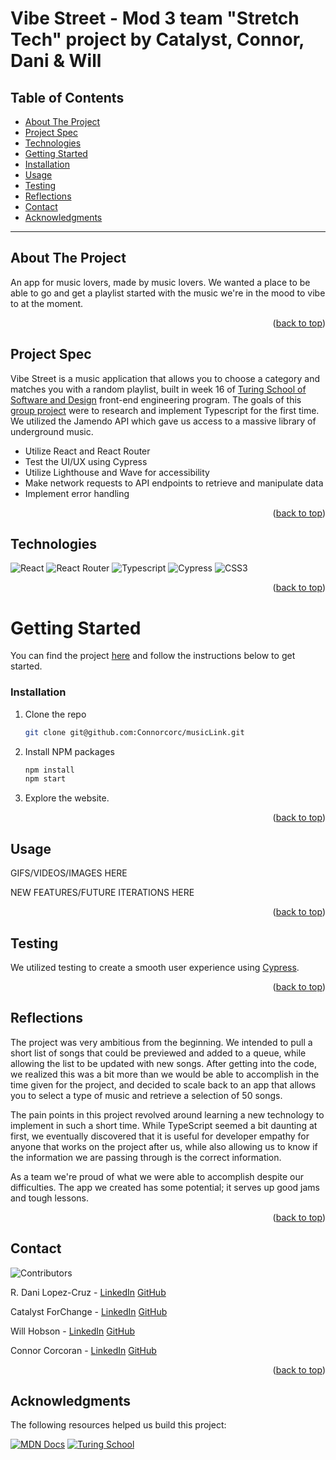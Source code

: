 # Vibe Street - Mod 3 team "Stretch Tech" project by Catalyst, Connor, Dani & Will

## Table of Contents

- [About The Project](#about-the-project)
- [Project Spec](#project-spec)
- [Technologies](#technologies)
- [Getting Started](#getting-started)
- [Installation](#installation)
- [Usage](#usage)
- [Testing](#testing)
- [Reflections](#reflections)
- [Contact](#contact)
- [Acknowledgments](#acknowledgments)

---

## About The Project

An app for music lovers, made by music lovers. We wanted a place to be able to go and get a playlist started with the music we're in the mood to vibe to at the moment.

<p align="right">(<a href="#readme-top">back to top</a>)</p>

## Project Spec

Vibe Street is a music application that allows you to choose a category and matches you with a random playlist, built in week 16 of [Turing School of Software and Design](https://turing.edu/) front-end engineering program. The goals of this [group project](https://frontend.turing.edu/projects/module-3/stretch.html) were to research and implement Typescript for the first time. We utilized the Jamendo API which gave us access to a massive library of underground music.


- Utilize React and React Router
- Test the UI/UX using Cypress
- Utilize Lighthouse and Wave for accessibility
- Make network requests to API endpoints to retrieve and manipulate data
- Implement error handling

<p align="right">(<a href="#readme-top">back to top</a>)</p>

## Technologies

![React](https://img.shields.io/badge/React-20232A?style=for-the-badge&logo=react&logoColor=61DAFB)
![React Router](https://img.shields.io/badge/React_Router-CA4245?style=for-the-badge&logo=react-router&logoColor=white)
![Typescript](https://img.shields.io/badge/TypeScript-007ACC?style=for-the-badge&logo=typescript&logoColor=white)
![Cypress](https://img.shields.io/badge/-cypress-%23E5E5E5?style=for-the-badge&logo=cypress&logoColor=058a5e)
![CSS3](https://img.shields.io/badge/css3-%231572B6.svg?style=for-the-badge&logo=css3&logoColor=white)

<p align="right">(<a href="#readme-top">back to top</a>)</p>

<!-- GETTING STARTED -->

# Getting Started

You can find the project [here](https://github.com/Connorcorc/musicLink) and follow the instructions below to get started.

### Installation

1. Clone the repo
   ```sh
   git clone git@github.com:Connorcorc/musicLink.git
   ```
2. Install NPM packages
   ```sh
   npm install
   npm start
   ```
3. Explore the website.

<p align="right">(<a href="#readme-top">back to top</a>)</p>

<!-- USAGE EXAMPLES -->

## Usage

GIFS/VIDEOS/IMAGES HERE

NEW FEATURES/FUTURE ITERATIONS HERE

<p align="right">(<a href="#readme-top">back to top</a>)</p>

## Testing

We utilized testing to create a smooth user experience using [Cypress](https://www.cypress.io/).

<p align="right">(<a href="#readme-top">back to top</a>)</p>

## Reflections

The project was very ambitious from the beginning. We intended to pull a short list of songs that could be previewed and added to a queue, while allowing the list to be updated with new songs. After getting into the code, we realized this was a bit more than we would be able to accomplish in the time given for the project, and decided to scale back to an app that allows you to select a type of music and retrieve a selection of 50 songs. 

The pain points in this project revolved around learning a new technology to implement in such a short time. While TypeScript seemed a bit daunting at first, we eventually discovered that it is useful for developer empathy for anyone that works on the project after us, while also allowing us to know if the information we are passing through is the correct information. 

As a team we're proud of what we were able to accomplish despite our difficulties. The app we created has some potential; it serves up good jams and tough lessons.

<p align="right">(<a href="#readme-top">back to top</a>)</p>

<!-- CONTACT -->

## Contact

![Contributors][contributors-shield]

R. Dani Lopez-Cruz - [LinkedIn](https://www.linkedin.com/in/roberto-dani-lopez-cruz-84a03989/) [GitHub](https://github.com/BertoCruz)

Catalyst ForChange - [LinkedIn](https://www.linkedin.com/in/catalyst-forchange-278156246/) [GitHub](https://github.com/Catalyst4Change)

Will Hobson - [LinkedIn](https://www.linkedin.com/in/the-william-hobson/) [GitHub](https://github.com/willhobson85)

Connor Corcoran - [LinkedIn](https://www.linkedin.com/in/connor-c-corcoran/) [GitHub](https://github.com/Connorcorc)

<p align="right">(<a href="#readme-top">back to top</a>)</p>

<!-- ACKNOWLEDGMENTS -->

## Acknowledgments

The following resources helped us build this project:

[![MDN Docs][mdn-shield]][mdn]
[![Turing School](https://img.shields.io/badge/Turing_School-030303?style=for-the-badge)](https://turing.edu/)


<!-- MARKDOWN LINKS & IMAGES -->
<!-- https://www.markdownguide.org/basic-syntax/#reference-style-links -->

[mdn-shield]: https://img.shields.io/badge/MDN_Web_Docs-black?style=for-the-badge&logo=mdnwebdocs&logoColor=white
[mdn]: https://developer.mozilla.org/en-US/
[contributors-shield]: https://img.shields.io/badge/Contributors-4-2ea44f?style=for-the-badge
